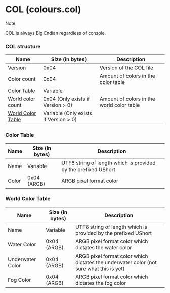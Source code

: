 # COL (colours.col)

> [!NOTE]
> COL is always Big Endian regardless of console.

### COL structure
| Name | Size (in bytes) | Description |
|------|-----------------|-------------|
| Version | 0x04 | Version of the COL file | 
| Color count | 0x04 | Amount of colors in the color table | 
| [Color Table](#color-table) | Variable | |
| World color count | 0x04 (Only exists if Version > 0) | Amount of colors in the world color table | |
| [World Color Table](#world-color-table) | Variable (Only exists if Version > 0) | |

### Color Table
| Name | Size (in bytes) | Description |
|------|-----------------|-------------|
| Name | Variable | UTF8 string of length which is provided by the prefixed UShort
| Color | 0x04 (ARGB) | ARGB pixel format color

### World Color Table
| Name | Size (in bytes) | Description |
|------|-----------------|-------------|
| Name | Variable | UTF8 string of length which is provided by the prefixed UShort
| Water Color | 0x04 (ARGB) | ARGB pixel format color which dictates the water color
| Underwater Color | 0x04 (ARGB) | ARGB pixel format color which dictates the underwater color (not sure what this is yet)
| Fog Color | 0x04 (ARGB) | ARGB pixel format color which dictates the fog color
